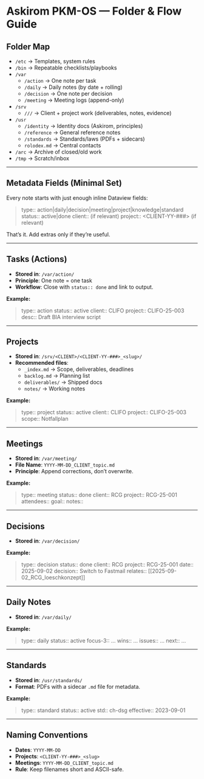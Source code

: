 # Askirom PKM-OS — Folder & Flow Guide

## Folder Map

-   `/etc` → Templates, system rules
-   `/bin` → Repeatable checklists/playbooks
-   `/var`
    -   `/action` → One note per task
    -   `/daily` → Daily notes (by date + rolling)
    -   `/decision` → One note per decision
    -   `/meeting` → Meeting logs (append-only)
-   `/srv`
    -   `///` → Client + project work (deliverables, notes, evidence)
-   `/usr`
    -   `/identity` → Identity docs (Askirom, principles)
    -   `/reference` → General reference notes
    -   `/standards` → Standards/laws (PDFs + sidecars)
    -   `rolodex.md` → Central contacts
-   `/arc` → Archive of closed/old work
-   `/tmp` → Scratch/inbox

---

## Metadata Fields (Minimal Set)

Every note starts with just enough inline Dataview fields:

> type:: action|daily|decision|meeting|project|knowledge|standard
> status:: active|done
> client:: (if relevant)
> project:: <CLIENT-YY-###> (if relevant)

That’s it. Add extras only if they’re useful.

---

## Tasks (Actions)

-   **Stored in**: `/var/action/`
-   **Principle**: One note = one task
-   **Workflow**: Close with `status:: done` and link to output.

**Example:**
> type:: action
> status:: active
> client:: CLIFO
> project:: CLIFO-25-003
> desc:: Draft BIA interview script

---

## Projects

-   **Stored in**: `/srv/<CLIENT>/<CLIENT-YY-###>_<slug>/`
-   **Recommended files**:
    -   `_index.md` → Scope, deliverables, deadlines
    -   `backlog.md` → Planning list
    -   `deliverables/` → Shipped docs
    -   `notes/` → Working notes

**Example:**
> type:: project
> status:: active
> client:: CLIFO
> project:: CLIFO-25-003
> scope:: Notfallplan

---

## Meetings

-   **Stored in**: `/var/meeting/`
-   **File Name**: `YYYY-MM-DD_CLIENT_topic.md`
-   **Principle**: Append corrections, don’t overwrite.

**Example:**
> type:: meeting
> status:: done
> client:: RCG
> project:: RCG-25-001
> attendees::
> goal::
> notes::

---

## Decisions

-   **Stored in**: `/var/decision/`

**Example:**
> type:: decision
> status:: done
> client:: RCG
> project:: RCG-25-001
> date:: 2025-09-02
> decision:: Switch to Fastmail
> relates:: [[2025-09-02_RCG_loeschkonzept]]

---

## Daily Notes

-   **Stored in**: `/var/daily/`

**Example:**
> type:: daily
> status:: active
> focus-3:: …
> wins:: …
> issues:: …
> next:: …

---

## Standards

-   **Stored in**: `/usr/standards/`
-   **Format**: PDFs with a sidecar `.md` file for metadata.

**Example:**
> type:: standard
> status:: active
> std:: ch-dsg
> effective:: 2023-09-01

---

## Naming Conventions

-   **Dates**: `YYYY-MM-DD`
-   **Projects**: `<CLIENT-YY-###>_<slug>`
-   **Meetings**: `YYYY-MM-DD_CLIENT_topic.md`
-   **Rule**: Keep filenames short and ASCII-safe.